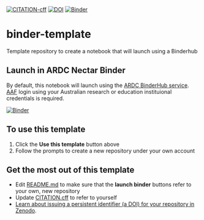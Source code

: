 [![CITATION-cff](https://github.com/dieghernan/cff-validator/actions/workflows/cff-validator.yml/badge.svg)](https://github.com/mpfl/binder-template/actions/workflows/cff-validator.yml)
[![DOI](https://zenodo.org/badge/681862083.svg)](https://zenodo.org/badge/latestdoi/681862083)
[![Binder](https://binderhub.rc.nectar.org.au/badge_logo.svg)](https://binderhub.rc.nectar.org.au/v2/gh/mpfl/binder-template/HEAD?labpath=notebook.ipynb)

# binder-template
Template repository to create a notebook that will launch using a Binderhub

## Launch in ARDC Nectar Binder

By default, this notebook will launch using the [ARDC BinderHub service](https://ardc.edu.au/services/ardc-nectar-research-cloud/ardc-binderhub-service/). [AAF](https://aaf.edu.au/) login using your Australian research or education instituional credentials is required.

[![Binder](https://binderhub.rc.nectar.org.au/badge_logo.svg)](https://binderhub.rc.nectar.org.au/v2/gh/mpfl/binder-template/HEAD?labpath=notebook.ipynb)

## To use this template

1. Click the **Use this template** button above
1. Follow the prompts to create a new repository under your own account

## Get the most out of this template

* Edit [README.md](blob/main/README.md) to make sure that the **launch binder** buttons refer to your own, new repository
* Update [CITATION.cff](blog/main/CITATION.cff) to refer to yourself
* [Learn about issuing a persistent identifier (a DOI) for your repository in Zenodo](https://docs.github.com/en/repositories/archiving-a-github-repository/referencing-and-citing-content).